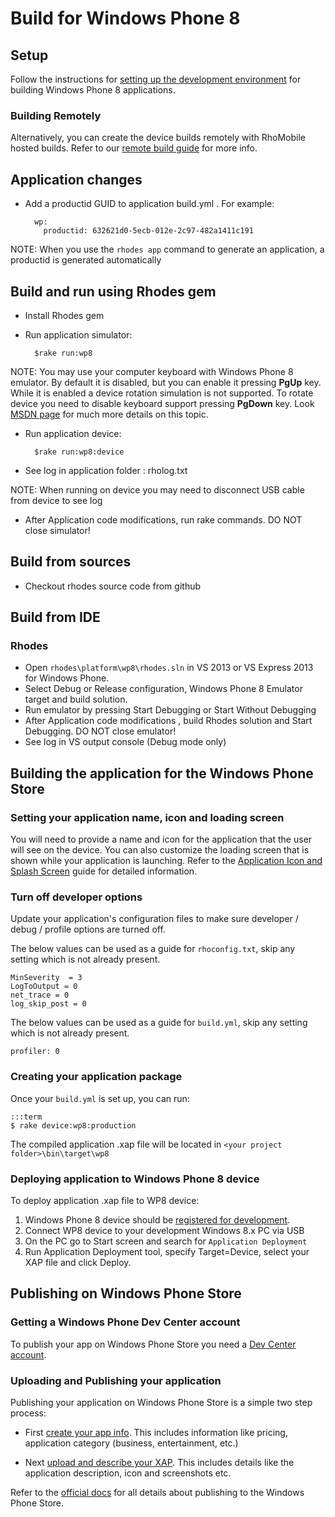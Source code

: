 # Build for Windows Phone 8

## Setup
Follow the instructions for [setting up the development environment](nativesdksetup#setup-for-windows-phone-8) for building Windows Phone 8 applications.

### Building Remotely
Alternatively, you can create the device builds remotely with RhoMobile hosted builds. Refer to our [remote build guide](../../hosted/guide/remote-build-guide) for more info.

## Application changes
    
* Add a productid GUID to application build.yml . For example:

        wp:
          productid: 632621d0-5ecb-012e-2c97-482a1411c191
NOTE: When you use the `rhodes app` command to generate an application, a productid is generated automatically

## Build and run using Rhodes gem

* Install Rhodes gem

* Run application simulator:

        $rake run:wp8

NOTE: You may use your computer keyboard with Windows Phone 8 emulator. By default it is disabled, but you can enable it pressing **PgUp** key. While it is enabled a device rotation simulation is not supported. To rotate device you need to disable keyboard support pressing **PgDown** key.  Look [MSDN page](http://msdn.microsoft.com/en-us/library/ff754352(v=vs.92).aspx) for much more details on this topic.

* Run application device:

        $rake run:wp8:device

* See log in application folder : rholog.txt

NOTE: When running on device you may need to disconnect USB cable from device to see log

* After Application code modifications, run rake commands. DO NOT close simulator!

## Build from sources
* Checkout rhodes source code from github 

## Build from IDE
### Rhodes
* Open `rhodes\platform\wp8\rhodes.sln` in VS 2013 or VS Express 2013 for Windows Phone.
* Select Debug or Release configuration, Windows Phone 8 Emulator target and build solution.
* Run emulator by pressing Start Debugging or Start Without Debugging
* After Application code modifications , build Rhodes solution and Start Debugging. DO NOT close emulator!
* See log in VS output console (Debug mode only)

## Building the application for the Windows Phone Store

### Setting your application name, icon and loading screen

You will need to provide a name and icon for the application that the user will see on the device. You can also customize the loading screen that is shown while your application is launching. Refer to the [Application Icon and Splash Screen](app_icon_splash) guide for detailed information.

### Turn off developer options

Update your application's configuration files to make sure developer / debug / profile options are turned off.

The below values can be used as a guide for `rhoconfig.txt`, skip any setting which is not already present.

    MinSeverity  = 3
    LogToOutput = 0
    net_trace = 0
    log_skip_post = 0
    
The below values can be used as a guide for `build.yml`, skip any setting which is not already present.

    profiler: 0 

### Creating your application package 

Once your `build.yml` is set up, you can run:

    :::term
    $ rake device:wp8:production
    
The compiled application .xap file will be located in `<your project folder>\bin\target\wp8`

### Deploying application to Windows Phone 8 device

To deploy application .xap file to WP8 device:

1. Windows Phone 8 device should be [registered for development](http://msdn.microsoft.com/en-us/library/windowsphone/develop/ff769508.aspx).
2. Connect WP8 device to your development Windows 8.x PC via USB
3. On the PC go to Start screen and search for `Application Deployment`
4. Run Application Deployment tool, specify Target=Device, select your XAP file and click Deploy.

## Publishing on Windows Phone Store

### Getting a Windows Phone Dev Center account

To publish your app on Windows Phone Store you need a [Dev Center account](http://dev.windowsphone.com/en-us/join).

### Uploading and Publishing your application

Publishing your application on Windows Phone Store is a simple two step process:

* First [create your app info](http://msdn.microsoft.com/library/windowsphone/help/jj206733%28v=vs.105%29.aspx). This includes information like pricing, application category (business, entertainment, etc.)

* Next [upload and describe your XAP](http://msdn.microsoft.com/en-us/library/windowsphone/help/jj206723%28v=vs.105%29.aspx). This includes details like the application description, icon and screenshots etc.

Refer to the [official docs](http://msdn.microsoft.com/en-us/library/windowsphone/help/jj206736%28v=vs.105%29.aspx) for all details about publishing to the Windows Phone Store.
